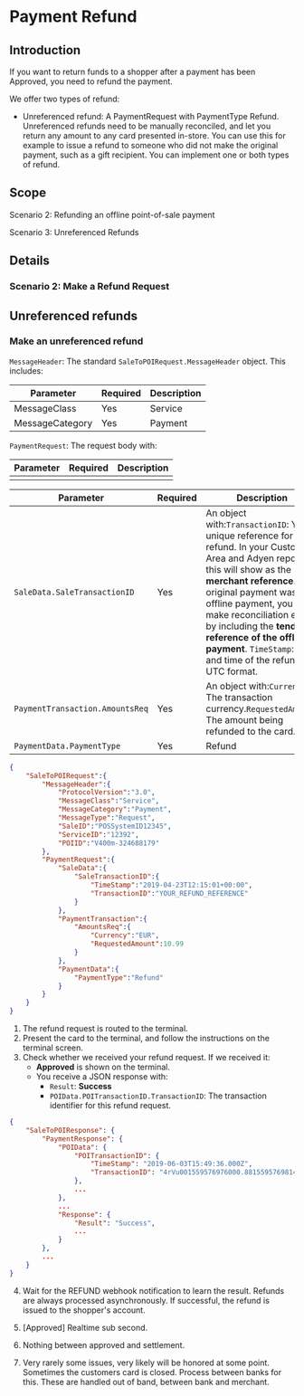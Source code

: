 # Payment Refund

## Introduction

If you want to return funds to a shopper after a payment has been Approved, you need to refund the payment.

We offer two types of refund:

- Unreferenced refund: A PaymentRequest with PaymentType Refund. Unreferenced refunds need to be manually reconciled, and let you return any amount to any card presented in-store. You can use this for example to issue a refund to someone who did not make the original payment, such as a gift recipient.
  You can implement one or both types of refund.

 

## Scope

 

Scenario 2: Refunding an offline point-of-sale payment

Scenario 3: Unreferenced Refunds

 

## Details

### Scenario 2: Make a Refund Request

## Unreferenced refunds

### Make an unreferenced refund

`MessageHeader`: The standard `SaleToPOIRequest.MessageHeader` object. This includes:

| **Parameter**   | **Required** | **Description** |
| --------------- | ------------ | --------------- |
| MessageClass    | Yes          | Service         |
| MessageCategory | Yes          | Payment         |

`PaymentRequest`: The request body with:





| **Parameter** | **Required** | **Description** |
| ------------- | ------------ | --------------- |
|               |              |                 |

| **Parameter**                   | **Required** | **Description**                                              |
| ------------------------------- | ------------ | ------------------------------------------------------------ |
| `SaleData.SaleTransactionID`    | Yes          | An object with:`TransactionID`: Your unique reference for the refund. In your Customer Area and Adyen reports, this will show as the **merchant reference**.If the original payment was an offline payment, you can make reconciliation easier by including the **tender reference of the offline payment**. `TimeStamp`: Date and time of the refund in UTC format. |
| `PaymentTransaction.AmountsReq` | Yes          | An object with:`Currency`: The transaction currency.`RequestedAmount`: The amount being refunded to the card. |
| `PaymentData.PaymentType`       | Yes          | Refund                                                       |

 

```json
{
    "SaleToPOIRequest":{
        "MessageHeader":{
            "ProtocolVersion":"3.0",
            "MessageClass":"Service",
            "MessageCategory":"Payment",
            "MessageType":"Request",
            "SaleID":"POSSystemID12345",
            "ServiceID":"12392",
            "POIID":"V400m-324688179"
        },
        "PaymentRequest":{
            "SaleData":{
                "SaleTransactionID":{
                    "TimeStamp":"2019-04-23T12:15:01+00:00",
                    "TransactionID":"YOUR_REFUND_REFERENCE"
                }
            },
            "PaymentTransaction":{
                "AmountsReq":{
                    "Currency":"EUR",
                    "RequestedAmount":10.99
                }
            },
            "PaymentData":{
                "PaymentType":"Refund"
            }
        }
    }
}
```

1. The refund request is routed to the terminal.
2. Present the card to the terminal, and follow the instructions on the terminal screen.
3. Check whether we received your refund request. If we received it:
   - **Approved** is shown on the terminal.
   - You receive a JSON response with:
     - `Result`: **Success**
     - `POIData.POITransactionID.TransactionID`: The transaction identifier for this refund request.

```json
{
    "SaleToPOIResponse": {
        "PaymentResponse": {
            "POIData": {
                "POITransactionID": {
                    "TimeStamp": "2019-06-03T15:49:36.000Z",
                    "TransactionID": "4rVu001559576976000.881559576981487A"
                },
                ...
            },
            ...
            "Response": {
                "Result": "Success",
                ...
            }
        },
        ...
    }
}
```

4. Wait for the REFUND webhook notification to learn the result.
   Refunds are always processed asynchronously. If successful, the refund is issued to the shopper's account.

 

5. [Approved] Realtime sub second.

 

6. Nothing between approved and settlement.

 

7. Very rarely some issues, very likely will be honored at some point. Sometimes the customers card is closed. Process between banks for this. These are handled out of band, between bank and merchant.